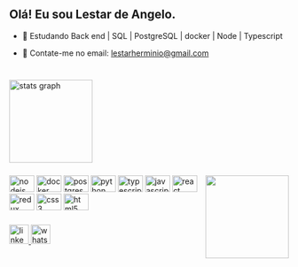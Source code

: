 <h2 align="left">Olá! Eu sou Lestar de Angelo.</h2>

- 🌱 Estudando Back end | SQL | PostgreSQL | docker | Node | Typescript

- 💬 Contate-me no email: lestarherminio@gmail.com

###

<br clear="both">

<div align="left">
  <img src="https://github-readme-stats.vercel.app/api?hide_title=false&hide_rank=false&show_icons=true&include_all_commits=true&count_private=true&disable_animations=false&theme=dark&locale=pt-br&hide_border=false&username=lestardeangelo" height="150" alt="stats graph"  />
</div>

###

<img align="right" height="150" src="https://lh3.googleusercontent.com/AN3IMY5rOX1LrzhjGGa5HBFXFrJtHJzq4eBOm6ToPbRb0mkk967sDTeb3ACLGOhmAAwhl3zQe5qw-5lPHmf2fHUN4pq5uv1hnKXU6uPQe_1yscw63nuH11kDNRkLtfo44e6i7qpQx-eURdkb5Hexdjb4o61CUnATMOqIb8dNHQ91vM_I-rIyPr2sDDOlXM3epfWzKVOgSwtwykLG8zP9K0ohb5buUAZcC7tcUtCi8kpzuORo0BELUi4E6K8Dd08IHIpN8gyORozwV9cF6dGz_OWfRomLcqXdq_1aL6BrMG9Wo7eXPLx2RBqjDjP93EG0eSeyogJ6pLNP7GLmWXu2bxxI_CzeRyMV0KmSlOTYQoiw2R5FGaQos9Nb1ID33t6IuxwgME3iUZBrz3KrzYwc-l6lFryc7nNVwHG6KVBzXDfMxXLezwWBVa2MhZYU-Wn3VHpT9oo2TB-frbsnYoZf1b1h4a4qHFbHvhgJkNUUprBYmBHt8cx_z8KsgPAfTISo0dNsqVWVoT-Dt38npm3M1J--MwPCdcYMcAEeJJgT6sdvHqe_jN_ARzcxOPh27yycQgZHnzbeniExAon8clbdPmbiohUG39c7lEnHDN4HvE4-IvrWfzvoGfAjR4u962InsB12iFnayd_qx0ODwAG0PuoZaoo65j5-wcsqtTg43Mt_LYfaD4dJoJJHLKLaaMHzfjDDVEi5BtEepS3kmBribdELpsolHhRqDD5gxzCZarE-RBwCGjxIcjkckM-4Rpwq2ZTbjspKQjSQVCHpAENJzKCzNziJAeiE4WHeOQ=w599-h580-no?authuser=1"  />

###

<div align="left">
  <img src="https://cdn.jsdelivr.net/gh/devicons/devicon/icons/nodejs/nodejs-original.svg" height="30" width="45" alt="nodejs logo"  />
  <img src="https://cdn.jsdelivr.net/gh/devicons/devicon/icons/docker/docker-original.svg" height="30" width="45" alt="docker logo"  />
  <img src="https://cdn.jsdelivr.net/gh/devicons/devicon/icons/postgresql/postgresql-original.svg" height="30" width="45" alt="postgresql logo"  />
  <img src="https://cdn.jsdelivr.net/gh/devicons/devicon/icons/python/python-original.svg" height="30" width="45" alt="python logo"  />
  <img src="https://cdn.jsdelivr.net/gh/devicons/devicon/icons/typescript/typescript-plain.svg" height="30" width="45" alt="typescript logo"  />
  <img src="https://cdn.jsdelivr.net/gh/devicons/devicon/icons/javascript/javascript-original.svg" height="30" width="45" alt="javascript logo"  />
  <img src="https://cdn.jsdelivr.net/gh/devicons/devicon/icons/react/react-original.svg" height="30" width="45" alt="react logo"  />
  <img src="https://cdn.jsdelivr.net/gh/devicons/devicon/icons/redux/redux-original.svg" height="30" width="45" alt="redux logo"  />
  <img src="https://cdn.jsdelivr.net/gh/devicons/devicon/icons/css3/css3-original.svg" height="30" width="45" alt="css3 logo"  />
  <img src="https://cdn.jsdelivr.net/gh/devicons/devicon/icons/html5/html5-original.svg" height="30" width="45" alt="html5 logo"  />
</div>

###

<div align="left">
  <a href="https://www.linkedin.com/in/lestar-henriques-221922172/" target="_blank">
    <img src="https://img.shields.io/static/v1?message=LinkedIn&logo=linkedin&label=&color=0077B5&logoColor=white&labelColor=&style=for-the-badge" height="35" alt="linkedin logo"  />
  </a>
  <a href="https://wa.me/5541999249829" target="_blank">
    <img src="https://img.shields.io/static/v1?message=Whatsapp&logo=whatsapp&label=&color=25D366&logoColor=white&labelColor=&style=for-the-badge" height="35" alt="whatsapp logo"  />
  </a>
</div>

###
